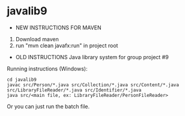 # javalib9

* NEW INSTRUCTIONS FOR MAVEN 

1) Download maven 
2) run "mvn clean javafx:run" in project root 

* OLD INSTRUCTIONS 
Java library system for group project #9

Running instructions (Windows):
```
cd javalib9
javac src/Person/*.java src/Collection/*.java src/Content/*.java src/LibraryFileReader/*.java src/Identifier/*.java
java src/<main file, ex: LibraryFileReader/PersonFileReader>
```
Or you can just run the batch file.
